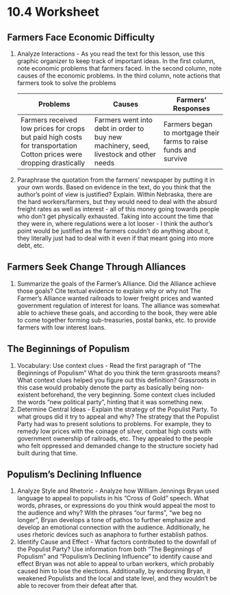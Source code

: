 # 10.4 Worksheet

## Farmers Face Economic Difficulty

1. Analyze Interactions - As you read the text for this lesson, use this graphic organizer to keep track of important ideas. In the first column, note economic problems that farmers faced. In the second column, note causes of the economic problems. In the third column, note actions that farmers took to solve the problems

    | Problems                                                                                                                 | Causes                                                                                | Farmers’ Responses                                               |
    |--------------------------------------------------------------------------------------------------------------------------|---------------------------------------------------------------------------------------|------------------------------------------------------------------|
    | Farmers received low prices for crops but paid high costs for transportation<br/>Cotton prices were dropping drastically | Farmers went into debt in order to buy new machinery, seed, livestock and other needs | Farmers began to mortgage their farms to raise funds and survive |

2. Paraphrase the quotation from the farmers’ newspaper by putting it in your own words. Based on evidence in the text, do you think that the author’s point of view is justified? Explain.
   Within Nebraska, there are the hard workers/farmers, but they would need to deal with the absurd freight rates as well as interest - all of this money going towards people who don’t get physically exhausted. Taking into account the time that they were in, where regulations were a lot looser - I think the author’s point would be justified as the farmers couldn’t do anything about it, they literally just had to deal with it even if that meant going into more debt, etc.

## Farmers Seek Change Through Alliances

1. Summarize the goals of the Farmer’s Alliance. Did the Alliance achieve those goals? Cite textual evidence to explain why or why not
   The Farmer’s Alliance wanted railroads to lower freight prices and wanted government regulation of interest for loans. The alliance was somewhat able to achieve these goals, and according to the book, they were able to come together forming sub-treasuries, postal banks, etc. to provide farmers with low interest loans.

## The Beginnings of Populism

1. Vocabulary: Use context clues - Read the first paragraph of “The Beginnings of Populism” What do you think the term grassroots means? What context clues helped you figure out this definition?
   Grassroots in this case would probably denote the party as basically being non-existent beforehand, the very beginning. Some context clues included the words “new political party”, hinting that it was something new.
2. Determine Central Ideas - Explain the strategy of the Populist Party. To what groups did it try to appeal and why?
   The strategy that the Populist Party had was to present solutions to problems. For example, they to remedy low prices with the coinage of silver, combat high costs with government ownership of railroads, etc. They appealed to the people who felt oppressed and demanded change to the structure society had built during that time.

## Populism’s Declining Influence

1. Analyze Style and Rhetoric - Analyze how William Jennings Bryan used language to appeal to populists in his “Cross of Gold” speech. What words, phrases, or expressions do you think would appeal the most to the audience and why?
   With the phrases “our farms”, “we beg no longer”, Bryan develops a tone of pathos to further emphasize and develop an emotional connection with the audience. Additionally, he uses rhetoric devices such as anaphora to further establish pathos.
2. Identify Cause and Effect - What factors contributed to the downfall of the Populist Party? Use information from both “The Beginnings of Populism” and “Populism’s Declining Influence” to identify cause and effect
   Bryan was not able to appeal to urban workers, which probably caused him to lose the elections. Additionally, by endorsing Bryan, it weakened Populists and the local and state level, and they wouldn’t be able to recover from their defeat after that.